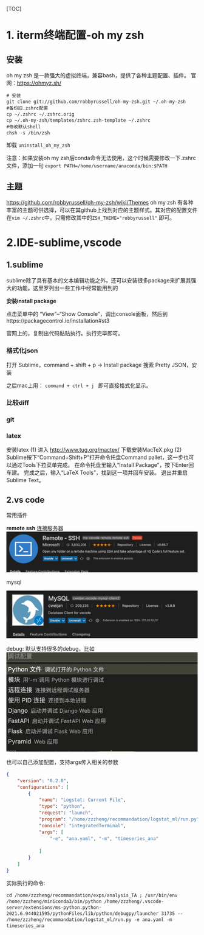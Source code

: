 [TOC]
# 1. iterm终端配置-oh my zsh

## 安装
oh my zsh 是一款强大的虚拟终端，兼容bash，提供了各种主题配置、插件。
官网：https://ohmyz.sh/

```
# 安装
git clone git://github.com/robbyrussell/oh-my-zsh.git ~/.oh-my-zsh
#备份旧.zshrc配置
cp ~/.zshrc ~/.zshrc.orig
cp ~/.oh-my-zsh/templates/zshrc.zsh-template ~/.zshrc
#修改默认shell
chsh -s /bin/zsh
```

卸载 `uninstall_oh_my_zsh`

注意：如果安装oh my zsh后conda命令无法使用，这个时候需要修改一下.zshrc文件，添加一句
`export PATH=/home/username/anaconda/bin:$PATH`


## 主题
https://github.com/robbyrussell/oh-my-zsh/wiki/Themes
oh my zsh 有各种丰富的主题可供选择，可以在其github上找到对应的主题样式。其对应的配置文件在`vim ~/.zshrc`中，只需修改其中的`ZSH_THEME="robbyrussell"` 即可。



# 2.IDE-sublime,vscode

## 1.sublime
sublime除了具有基本的文本编辑功能之外，还可以安装很多package来扩展其强大的功能。这里罗列出一些工作中经常能用到的

**安装install package**

点击菜单中的 “View”–“Show Console”，调出console面板，然后到https://packagecontrol.io/installation#st3


官网上的，复制出代码黏贴执行。执行完毕即可。


### 格式化json

打开 Sublime，command + shift + p -> Install package
搜索 Pretty JSON，安装

之后mac上用： `command + ctrl + j ` 即可直接格式化显示。

### 比较diff


### git


### latex
安装latex
(1) 进入 http://www.tug.org/mactex/ 下载安装MacTeX.pkg
(2) Sublime按下“Command+Shift+P”打开命令托盘Command pallet，这一步也可以通过Tools下拉菜单完成。
在命令托盘里输入“Install Package”，按下Enter回车建。
完成之后，输入“LaTeX Tools”，找到这一项并回车安装。
退出并重启Sublime Text。


## 2.vs code

常用插件

**remote ssh**
连接服务器
![-w847](/media/16240875345233.jpg)

mysql

![-w785](/media/16240880454977.jpg)


debug:
默认支持很多的debug，比如
![-w410](/media/16245195074700.jpg)

也可以自己添加配置，支持args传入相关的参数
```json
{
    "version": "0.2.0",
    "configurations": [
        {
            "name": "Logstat: Current File",
            "type": "python",
            "request": "launch",
            "program": "/home/zzzheng/recommandation/logstat_ml/run.py",
            "console": "integratedTerminal",
            "args": [
                "-e", "ana.yaml", "-m", "timeseries_ana"

            ]
        }
    ]
}
```
实际执行的命令:
```
cd /home/zzzheng/recommandation/exps/analysis_TA ; /usr/bin/env /home/zzzheng/miniconda3/bin/python /home/zzzheng/.vscode-server/extensions/ms-python.python-2021.6.944021595/pythonFiles/lib/python/debugpy/launcher 31735 -- /home/zzzheng/recommandation/logstat_ml/run.py -e ana.yaml -m timeseries_ana 
```

